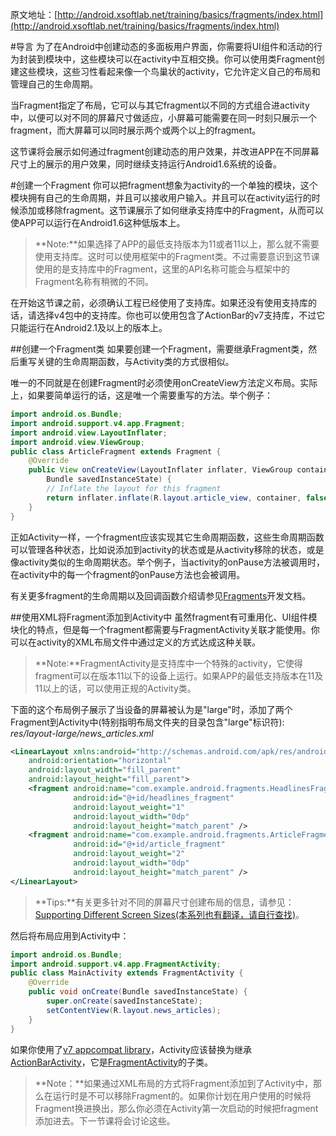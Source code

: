 原文地址：[http://android.xsoftlab.net/training/basics/fragments/index.html](http://android.xsoftlab.net/training/basics/fragments/index.html)

#导言
为了在Android中创建动态的多面板用户界面，你需要将UI组件和活动的行为封装到模块中，这些模块可以在activity中互相交换。你可以使用类Fragment创建这些模块，这些习性看起来像一个鸟巢状的activity，它允许定义自己的布局和管理自己的生命周期。

当Fragment指定了布局，它可以与其它fragment以不同的方式组合进activity中，以便可以对不同的屏幕尺寸做适应，小屏幕可能需要在同一时刻只展示一个fragment，而大屏幕可以同时展示两个或两个以上的fragment。

这节课将会展示如何通过fragment创建动态的用户效果，并改进APP在不同屏幕尺寸上的展示的用户效果，同时继续支持运行Android1.6系统的设备。

#创建一个Fragment
你可以把fragment想象为activity的一个单独的模块，这个模块拥有自己的生命周期，并且可以接收用户输入。并且可以在activity运行的时候添加或移除fragment。这节课展示了如何继承支持库中的Fragment，从而可以使APP可以运行在Android1.6这种低版本上。

>**Note:**如果选择了APP的最低支持版本为11或者11以上，那么就不需要使用支持库。这时可以使用框架中的Fragment类。不过需要意识到这节课使用的是支持库中的Fragment，这里的API名称可能会与框架中的Fragment名称有稍微的不同。

在开始这节课之前，必须确认工程已经使用了支持库。如果还没有使用支持库的话，请选择v4包中的支持库。你也可以使用包含了ActionBar的v7支持库，不过它只能运行在Android2.1及以上的版本上。

##创建一个Fragment类
如果要创建一个Fragment，需要继承Fragment类，然后重写关键的生命周期函数，与Activity类的方式很相似。

唯一的不同就是在创建Fragment时必须使用onCreateView方法定义布局。实际上，如果要简单运行的话，这是唯一个需要重写的方法。举个例子：
```java
import android.os.Bundle;
import android.support.v4.app.Fragment;
import android.view.LayoutInflater;
import android.view.ViewGroup;
public class ArticleFragment extends Fragment {
    @Override
    public View onCreateView(LayoutInflater inflater, ViewGroup container,
        Bundle savedInstanceState) {
        // Inflate the layout for this fragment
        return inflater.inflate(R.layout.article_view, container, false);
    }
}
```

正如Activity一样，一个fragment应该实现其它生命周期函数，这些生命周期函数可以管理各种状态，比如说添加到activity的状态或是从activity移除的状态，或是像activity类似的生命周期状态。举个例子，当activity的onPause方法被调用时，在activity中的每一个fragment的onPause方法也会被调用。

有关更多fragment的生命周期以及回调函数介绍请参见[Fragments](http://android.xsoftlab.net/guide/components/fragments.html)开发文档。

##使用XML将Fragment添加到Activity中
虽然fragment有可重用化、UI组件模块化的特点，但是每一个fragment都需要与FragmentActivity关联才能使用。你可以在activity的XML布局文件中通过定义的方式达成这种关联。

>**Note:**FragmentActivity是支持库中一个特殊的activity，它使得fragment可以在版本11以下的设备上运行。如果APP的最低支持版本在11及11以上的话，可以使用正规的Activity类。

下面的这个布局例子展示了当设备的屏幕被认为是"large"时，添加了两个Fragment到Activity中(特别指明布局文件夹的目录包含"large"标识符):
*res/layout-large/news_articles.xml*
```xml
<LinearLayout xmlns:android="http://schemas.android.com/apk/res/android"
    android:orientation="horizontal"
    android:layout_width="fill_parent"
    android:layout_height="fill_parent">
    <fragment android:name="com.example.android.fragments.HeadlinesFragment"
              android:id="@+id/headlines_fragment"
              android:layout_weight="1"
              android:layout_width="0dp"
              android:layout_height="match_parent" />
    <fragment android:name="com.example.android.fragments.ArticleFragment"
              android:id="@+id/article_fragment"
              android:layout_weight="2"
              android:layout_width="0dp"
              android:layout_height="match_parent" />
</LinearLayout>
```
>**Tips:**有关更多针对不同的屏幕尺寸创建布局的信息，请参见：[Supporting Different Screen Sizes(本系列也有翻译，请自行查找)](http://android.xsoftlab.net/training/multiscreen/screensizes.html)。

然后将布局应用到Activity中：
```java
import android.os.Bundle;
import android.support.v4.app.FragmentActivity;
public class MainActivity extends FragmentActivity {
    @Override
    public void onCreate(Bundle savedInstanceState) {
        super.onCreate(savedInstanceState);
        setContentView(R.layout.news_articles);
    }
}
```

如果你使用了[v7 appcompat library](http://android.xsoftlab.net/tools/support-library/features.html#v7-appcompat)，Activity应该替换为继承[ActionBarActivity](http://android.xsoftlab.net/reference/android/support/v7/app/ActionBarActivity.html)，它是[FragmentActivity](http://android.xsoftlab.net/reference/android/support/v4/app/FragmentActivity.html)的子类。

> **Note：**如果通过XML布局的方式将Fragment添加到了Activity中，那么在运行时是不可以移除Fragment的。如果你计划在用户使用的时候将Fragment换进换出，那么你必须在Activity第一次启动的时候把fragment添加进去。下一节课将会讨论这些。